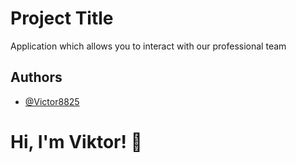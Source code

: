 
# Project Title

Application which allows you to interact with our professional team


## Authors

- [@Victor8825](https://github.com/Victor8825)


# Hi, I'm Viktor! 👋

